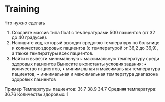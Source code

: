 # Training
Что нужно сделать
1.	Создайте массив типа float с температурами 500 пациентов (от 32 до 40 градусов).
2.	Напишите код, который выводит среднюю температуру по больнице и количество здоровых пациентов (с температурой от 36,2 до 36,9), а также температуры всех пациентов.
3.  Найти и вывести минимальную и максимальную температуру среди здоровых пациентов
Вынесите в константы условия задания:
•	количество пациентов,
•	минимальная и максимальная температура пациентов,
•	минимальная и максимальная температура диапазона здоровых пациентов 

      
      
 
Пример
Температуры пациентов: 36.7 38.9 34.7
Средняя температура: 36.76
Количество здоровых: 1
